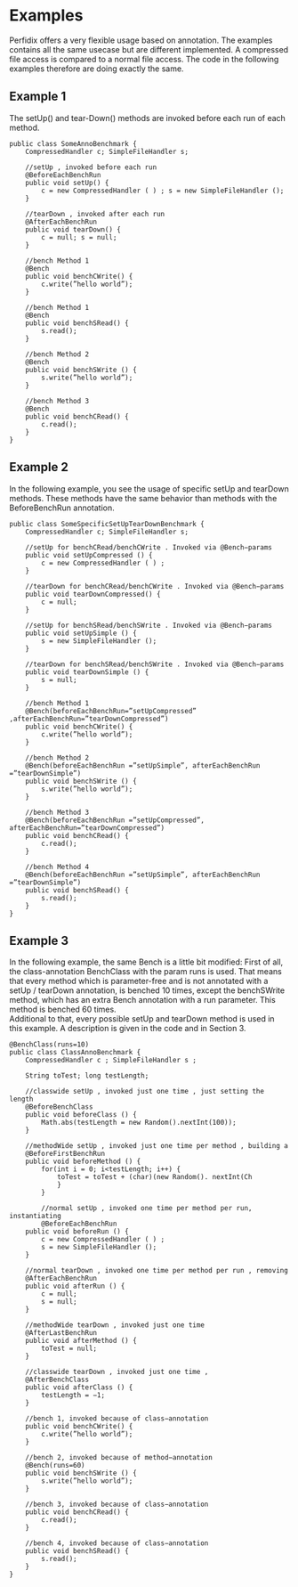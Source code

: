 <!--
~~
~~ Copyright (c) 2011, University of Konstanz, Distributed Systems Group
~~ All rights reserved.
~~
~~ Redistribution and use in source and binary forms, with or without
~~ modification, are permitted provided that the following conditions are met:
~~     * Redistributions of source code must retain the above copyright
~~       notice, this list of conditions and the following disclaimer.
~~     * Redistributions in binary form must reproduce the above copyright
~~       notice, this list of conditions and the following disclaimer in the
~~       documentation and/or other materials provided with the distribution.
~~     * Neither the name of the University of Konstanz nor the
~~       names of its contributors may be used to endorse or promote products
~~       derived from this software without specific prior written permission.
~~
~~ THIS SOFTWARE IS PROVIDED BY THE COPYRIGHT HOLDERS AND CONTRIBUTORS "AS IS" AND
~~ ANY EXPRESS OR IMPLIED WARRANTIES, INCLUDING, BUT NOT LIMITED TO, THE IMPLIED
~~ WARRANTIES OF MERCHANTABILITY AND FITNESS FOR A PARTICULAR PURPOSE ARE
~~ DISCLAIMED. IN NO EVENT SHALL <COPYRIGHT HOLDER> BE LIABLE FOR ANY
~~ DIRECT, INDIRECT, INCIDENTAL, SPECIAL, EXEMPLARY, OR CONSEQUENTIAL DAMAGES
~~ (INCLUDING, BUT NOT LIMITED TO, PROCUREMENT OF SUBSTITUTE GOODS OR SERVICES;
~~ LOSS OF USE, DATA, OR PROFITS; OR BUSINESS INTERRUPTION) HOWEVER CAUSED AND
~~ ON ANY THEORY OF LIABILITY, WHETHER IN CONTRACT, STRICT LIABILITY, OR TORT
~~ (INCLUDING NEGLIGENCE OR OTHERWISE) ARISING IN ANY WAY OUT OF THE USE OF THIS
~~ SOFTWARE, EVEN IF ADVISED OF THE POSSIBILITY OF SUCH DAMAGE.
~~
-->

Examples
==========
Perfidix offers a very flexible usage based on annotation. The examples contains all the same usecase but are different implemented. A compressed file access is compared to a normal file access. The code in the following examples therefore are doing exactly the same.

Example 1
---------

The setUp() and tear-Down() methods are invoked before each run of each method.

	public class SomeAnnoBenchmark { 
    	CompressedHandler c; SimpleFileHandler s;
    
    	//setUp , invoked before each run
    	@BeforeEachBenchRun
    	public void setUp() {
    		c = new CompressedHandler ( ) ; s = new SimpleFileHandler ();
    	}

    	//tearDown , invoked after each run
    	@AfterEachBenchRun 
    	public void tearDown() {
    		c = null; s = null;
    	}

    	//bench Method 1
    	@Bench
    	public void benchCWrite() {
    		c.write(”hello world”);
    	}

    	//bench Method 1
    	@Bench
    	public void benchSRead() {
    		s.read();
    	} 

    	//bench Method 2
    	@Bench
    	public void benchSWrite () {
    		s.write(”hello world”); 
    	}

    	//bench Method 3
    	@Bench
    	public void benchCRead() {
    		c.read();
    	}
	}

Example 2
----------- 

In the following example, you see the usage of specific setUp and tearDown methods. These methods have the same behavior than methods with the BeforeBenchRun annotation.

	public class SomeSpecificSetUpTearDownBenchmark { 
    	CompressedHandler c; SimpleFileHandler s;
    
    	//setUp for benchCRead/benchCWrite . Invoked via @Bench−params
    	public void setUpCompressed () {
    		c = new CompressedHandler ( ) ;
    	}

    	//tearDown for benchCRead/benchCWrite . Invoked via @Bench−params
    	public void tearDownCompressed() {
    		c = null;
    	}

    	//setUp for benchSRead/benchSWrite . Invoked via @Bench−params
    	public void setUpSimple () {
    		s = new SimpleFileHandler ();
    	}

    	//tearDown for benchSRead/benchSWrite . Invoked via @Bench−params 
    	public void tearDownSimple () {
    		s = null;
    	}

    	//bench Method 1
    	@Bench(beforeEachBenchRun=”setUpCompressed” ,afterEachBenchRun=”tearDownCompressed”)
    	public void benchCWrite() { 
    		c.write(”hello world”);
    	}

    	//bench Method 2
    	@Bench(beforeEachBenchRun =”setUpSimple”, afterEachBenchRun =”tearDownSimple”)
    	public void benchSWrite () { 
    		s.write(”hello world”);
    	}

    	//bench Method 3
    	@Bench(beforeEachBenchRun =”setUpCompressed”, afterEachBenchRun=”tearDownCompressed”)
    	public void benchCRead() { 
    		c.read();
    	}

    	//bench Method 4
    	@Bench(beforeEachBenchRun =”setUpSimple”, afterEachBenchRun =”tearDownSimple”)
    	public void benchSRead() { 
    		s.read();
    	}
	}

Example 3
----------

In the following example, the same Bench is a little bit modified:
First of all, the class-annotation BenchClass with the param runs is used. That means 	that every method which is parameter-free and is not annotated with a setUp / tearDown annotation, is benched 10 times, except the benchSWrite method, which has an extra Bench annotation with a run parameter. This method is benched 60 times.\
Additional to that, every possible setUp and tearDown method is used in this example. A description is given in the code and in Section 3.

    @BenchClass(runs=10)
    public class ClassAnnoBenchmark {
    	CompressedHandler c ; SimpleFileHandler s ;

    	String toTest; long testLength;

    	//classwide setUp , invoked just one time , just setting the length
    	@BeforeBenchClass
    	public void beforeClass () {
    		Math.abs(testLength = new Random().nextInt(100));
    	}

    	//methodWide setUp , invoked just one time per method , building a
    	@BeforeFirstBenchRun
    	public void beforeMethod () {
    		for(int i = 0; i<testLength; i++) {
    			toTest = toTest + (char)(new Random(). nextInt(Ch
    			}
    		}

    		//normal setUp , invoked one time per method per run, instantiating
    		@BeforeEachBenchRun
    	public void beforeRun () {
    		c = new CompressedHandler ( ) ; 
    		s = new SimpleFileHandler ();
    	}

    	//normal tearDown , invoked one time per method per run , removing
    	@AfterEachBenchRun 
    	public void afterRun () {
    		c = null;
    		s = null;
    	}

    	//methodWide tearDown , invoked just one time
    	@AfterLastBenchRun
    	public void afterMethod () {
    		toTest = null;
    	}

    	//classwide tearDown , invoked just one time ,
    	@AfterBenchClass
    	public void afterClass () {
    		testLength = −1;
    	}

    	//bench 1, invoked because of class−annotation
    	public void benchCWrite() {
    		c.write(”hello world”);
    	}

    	//bench 2, invoked because of method−annotation 
    	@Bench(runs=60)
    	public void benchSWrite () {
    		s.write(”hello world”);
    	}

    	//bench 3, invoked because of class−annotation 
    	public void benchCRead() {
    		c.read();
    	}

    	//bench 4, invoked because of class−annotation
    	public void benchSRead() {
    		s.read();
    	}
	}
